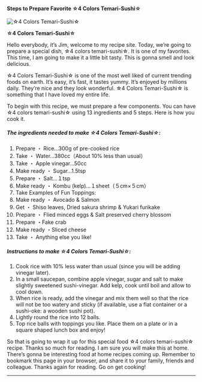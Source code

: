             

#### Steps to Prepare Favorite ☆4 Colors Temari-Sushi☆

![☆4 Colors Temari-Sushi☆](https://img-global.cpcdn.com/recipes/e2d1c5a2970ba746/751x532cq70/%e2%98%864-colors-temari-sushi%e2%98%86-recipe-main-photo.jpg)

**☆4 Colors Temari-Sushi☆**

Hello everybody, it’s Jim, welcome to my recipe site. Today, we’re going to prepare a special dish, ☆4 colors temari-sushi☆. It is one of my favorites. This time, I am going to make it a little bit tasty. This is gonna smell and look delicious.

☆4 Colors Temari-Sushi☆ is one of the most well liked of current trending foods on earth. It’s easy, it’s fast, it tastes yummy. It’s enjoyed by millions daily. They’re nice and they look wonderful. ☆4 Colors Temari-Sushi☆ is something that I have loved my entire life.

To begin with this recipe, we must prepare a few components. You can have ☆4 colors temari-sushi☆ using 13 ingredients and 5 steps. Here is how you cook it.

##### The ingredients needed to make ☆4 Colors Temari-Sushi☆:

1.  Prepare ・ Rice…300g of pre-cooked rice
2.  Take ・ Water…380cc（About 10% less than usual）
3.  Take ・ Apple vinegar…50cc
4.  Make ready ・ Sugar…1.5tsp
5.  Prepare ・ Salt…１tsp
6.  Make ready ・ Kombu (kelp)…１sheet（５cm×５cm）
7.  Take Examples of Fun Toppings:
8.  Make ready ・ Avocado & Salmon
9.  Get ・ Shiso leaves, Dried sakura shrimp & Yukari furikake
10.  Prepare ・ Flied minced eggs & Salt preserved cherry blossom
11.  Prepare ・Fake crab
12.  Make ready ・Sliced cheese
13.  Take ・ Anything else you like!

##### Instructions to make ☆4 Colors Temari-Sushi☆:

1.  Cook rice with 10% less water than usual (since you will be adding vinegar later).
2.  In a small saucepan, combine apple vinegar, sugar and salt to make slightly sweetened sushi-vinegar. Add kelp, cook until boil and allow to cool down.
3.  When rice is ready, add the vinegar and mix them well so that the rice will not be too watery and sticky (if available, use a flat container or a sushi-oke: a wooden sushi pot).
4.  Lightly round the rice into 12 balls.
5.  Top rice balls with toppings you like. Place them on a plate or in a square shaped lunch box and enjoy!

So that is going to wrap it up for this special food ☆4 colors temari-sushi☆ recipe. Thanks so much for reading. I am sure you will make this at home. There’s gonna be interesting food at home recipes coming up. Remember to bookmark this page in your browser, and share it to your family, friends and colleague. Thanks again for reading. Go on get cooking!

* * *
